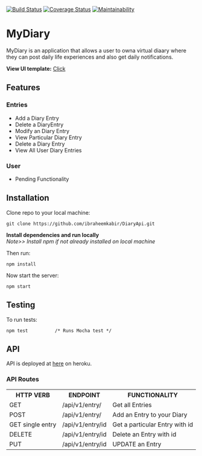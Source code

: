 [![Build Status](https://travis-ci.org/ibraheemkabir/DiaryApi.svg?branch=master)](https://travis-ci.org/ibraheemkabir/DiaryApi)
[![Coverage Status](https://coveralls.io/repos/github/ibraheemkabir/DiaryApi/badge.svg?branch=ft-getspecificentry-%23159179157)](https://coveralls.io/github/ibraheemkabir/DiaryApi?branch=ft-getspecificentry-%23159179157) 
[![Maintainability](https://api.codeclimate.com/v1/badges/26e3517bc3052f064239/maintainability)](https://codeclimate.com/github/ibraheemkabir/DiaryApi/maintainability)

# MyDiary

MyDiary is an application that allows a user to owna virtual diaary where they can post daily life experiences and also get daily notifications.

**View UI template:** [Click]()

## Features

### Entries
- Add a Diary Entry
- Delete a DiaryEntry
- Modify an Diary Entry
- View Particular Diary Entry
- Delete a Diary Entry
- View All User Diary Entries

### User

- Pending Functionality

## Installation

Clone repo to your local machine:

```git
git clone https://github.com/ibraheemkabir/DiaryApi.git
```

**Install dependencies and run locally**<br/>
*Note>> Install npm if not already installed on local machine*

Then run:

```npm
npm install
```
Now start the server:

```npm
npm start
```

## Testing

To run tests:

```npm
npm test          /* Runs Mocha test */
```

## API

API is deployed at [here](https://mydiaryapi.herokuapp.com/) on heroku.

### API Routes

<table>
	<tr>
		<th>HTTP VERB</th>
		<th>ENDPOINT</th>
		<th>FUNCTIONALITY</th>
	</tr>
	<tr>
		<td>GET</td>
		<td>/api/v1/entry/</td> 
		<td>Get all Entries</td>
	</tr>
	<tr>
		<td>POST</td>
		<td>/api/v1/entry/</td> 
		<td>Add an Entry to your Diary</td>
	</tr>
	<tr>
		<td>GET single entry</td>
		<td>/api/v1/entry/id</td> 
		<td>Get a particular Entry with id</td>
	</tr>
	<tr>
		<td>DELETE</td>
		<td>/api/v1/entry/id</td> 
		<td>Delete an Entry with id </td>
	</tr>
	<tr>
		<td>PUT</td>
			<td>/api/v1/entry/id</td> 
		<td>UPDATE an Entry</td>
	</tr>
</table>
